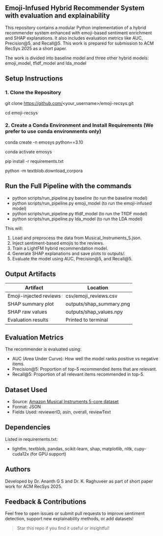 ##  Emoji-Infused Hybrid Recommender System with evaluation and explainability 

This repository contains a modular Python implementation of a hybrid recommender system enhanced with emoji-based sentiment enrichment and SHAP explanations. It also includes evaluation metrics like AUC, Precision@5, and Recall@5. 
This work is prepared for submission to ACM RecSys 2025 as a short paper.

The work is divided into baseline model and three other hybrid models: emoji_model, tfidf_model and lda_model

## Setup Instructions

### 1. Clone the Repository

git clone https://github.com/<your_username>/emoji-recsys.git

cd emoji-recsys

### 2. Create a Conda Environment and Install Requirements (We prefer to use conda environments only)

conda create -n emosys python==3.10

conda activate emosys

pip install -r requirements.txt

python -m textblob.download_corpora

## Run the Full Pipeline with the commands

- python scripts/run_pipeline.py baseline (to run the baseline model)
- python scripts/run_pipeline.py emoji_model (to run the emoji-infused model)
- python scripts/run_pipeline.py tfidf_model (to run the TfIDF model)
- python scripts/run_pipeline.py lda_model (to run the LDA model)

This will:
1. Load and preprocess the data from Musical_Instruments_5.json.
2. Inject sentiment-based emojis to the reviews.
3. Train a LightFM hybrid recommendation model.
4. Generate SHAP explanations and save plots to outputs/.
5. Evaluate the model using AUC, Precision@5, and Recall@5.

## Output Artifacts

| Artifact | Location |
|---------|----------|
| Emoji-injected reviews | csv/emoji_reviews.csv |
| SHAP summary plot | outputs/shap_summary.png |
| SHAP raw values | outputs/shap_values.npy |
| Evaluation results | Printed to terminal |

## Evaluation Metrics

The recommender is evaluated using:
- AUC (Area Under Curve): How well the model ranks positive vs negative items.
- Precision@5: Proportion of top-5 recommended items that are relevant.
- Recall@5: Proportion of all relevant items recommended in top-5.

## Dataset Used

- Source: [Amazon Musical Instruments 5-core dataset](https://nijianmo.github.io/amazon/index.html)
- Format: JSON
- Fields Used: reviewerID, asin, overall, reviewText

## Dependencies

Listed in requirements.txt:
- lightfm, textblob, pandas, scikit-learn, shap, matplotlib, nltk, cupy-cuda12x (for GPU support)

## Authors

Developed by Dr. Ananth G S and Dr. K. Raghuveer as part of short paper work for ACM RecSys 2025.

## Feedback & Contributions

Feel free to open issues or submit pull requests to improve sentiment detection, support new explainability methods, or add datasets!

> Star this repo if you find it useful or insightful!
